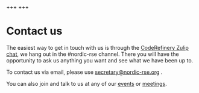 +++
+++

# Contact us

The easiest way to get in touch with us is through the [CodeRefinery
Zulip chat](htttps://coderefinery.zulipchat.com), we hang out in the #nordic-rse
channel. There you will have the opportunity to ask us anything you want and
see what we have been up to.

To contact us via email, please use secretary@nordic-rse.org . 

You can also join and talk to us at any of our [events](@/events/_index.md) or [meetings](@/events/meetings/meetings.md).
